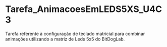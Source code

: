 # Tarefa_AnimacoesEmLEDS5XS_U4C3
Tarefa referente à configuração de teclado matricial para combinar animações utilizando a matriz de Leds 5x5 do BitDogLab.
